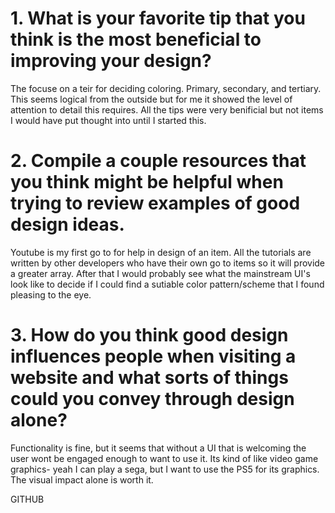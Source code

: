 # 1. What is your favorite tip that you think is the most beneficial to improving your design?

The focuse on a teir for deciding coloring. Primary, secondary, and tertiary. This seems logical from the outside but for me it showed the level of attention to detail this requires. All the tips were very benificial but not items I would have put thought into until I started this.

# 2. Compile a couple resources that you think might be helpful when trying to review examples of good design ideas.

Youtube is my first go to for help in design of an item. All the tutorials are written by other developers who have their own go to items so it will provide a greater array.
After that I would probably see what the mainstream UI's look like to decide if I could find a sutiable color pattern/scheme that I found pleasing to the eye.

# 3. How do you think good design influences people when visiting a website and what sorts of things could you convey through design alone?

Functionality is fine, but it seems that without a UI that is welcoming the user wont be engaged enough to want to use it. Its kind of like video game graphics- yeah I can play a sega, but I want to use the PS5 for its graphics. The visual impact alone is worth it.

GITHUB
